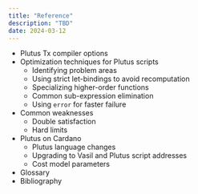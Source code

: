 ```yaml
---
title: "Reference"
description: "TBD"
date: 2024-03-12
---
```


- Plutus Tx compiler options
- Optimization techniques for Plutus scripts
   - Identifying problem areas
   - Using strict let-bindings to avoid recomputation
   - Specializing higher-order functions
   - Common sub-expression elimination
   - Using `error` for faster failure
- Common weaknesses
   - Double satisfaction
   - Hard limits
- Plutus on Cardano
   - Plutus language changes
   - Upgrading to Vasil and Plutus script addresses
   - Cost model parameters
- Glossary
- Bibliography

